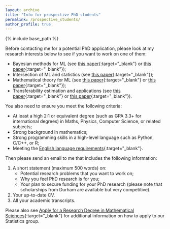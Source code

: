 ```yaml
---
layout: archive
title: "Info for prospective PhD students"
permalink: /prospective_students/
author_profile: true
---
```


{% include base_path %}

Before contacting me for a potential PhD application, please look at my research interests below to see if you want to work on one of them:
- Bayesian methods for ML (see [this paper](https://arxiv.org/pdf/1710.10628){:target="_blank"} or [this paper](https://arxiv.org/pdf/1705.07131){:target="_blank"});
- Intersection of ML and statistics (see [this paper](https://arxiv.org/pdf/2410.22065){:target="_blank"});
- Mathematical theory for ML (see [this paper](https://arxiv.org/pdf/2410.22065){:target="_blank"} or [this paper](https://arxiv.org/pdf/1408.2714){:target="_blank"});
- Transferability estimation and applications (see [this paper](https://arxiv.org/pdf/2002.12462){:target="_blank"} or [this paper](https://arxiv.org/pdf/2312.00656){:target="_blank"}).

You also need to ensure you meet the following criteria:
- At least a high 2:1 or equivalent degree (such as GPA 3.3+ for international degrees) in Maths, Physics, Computer Science, or related subjects;
- Strong background in mathematics;
- Strong programming skills in a high-level language such as Python, C/C++, or R;
- Meeting the [English language requirements](https://www.dur.ac.uk/study/international/entry-requirements/english-language-requirements/){:target="_blank"}.

Then please send an email to me that includes the following information:

1. A short statement (maximum 500 words) on:
    - Potential research problems that you want to work on;
    - Why you feel PhD research is for you;
    - Your plan to secure funding for your PhD research (please note that scholarships from Durham are available but very competitive).
2. Your up-to-date CV.
3. All your academic transcripts.

Please also see [Apply for a Research Degree in Mathematical Sciences](https://www.durham.ac.uk/departments/academic/mathematical-sciences/postgraduate-study/research-degrees/apply/){:target="_blank"} for additional information on how to apply to our Statistics group.

